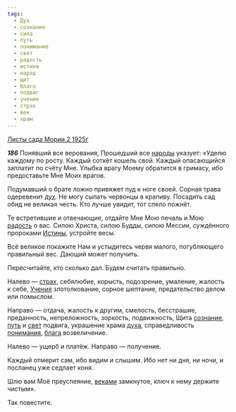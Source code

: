 ```yaml
---
tags:
  - Дух
  - сознание
  - сила
  - путь
  - понимание
  - свет
  - радость
  - истина
  - народ
  - щит
  - благо
  - подвиг
  - учение
  - страх
  - век
  - храм
---
```


[Листы сада Мории 2 1925г](https://127.0.0.1:4002/agni/1925)

___186___
Понявший все верования, Прошедший все [народы](../../../tags/#народ) указует: «Уделю каждому по росту. Каждый соткёт кошель свой. Каждый опасающийся заплатит по счёту Мне. Улыбка врагу Моему обратится в гримасу, ибо предоставьте Мне Моих врагов.   

Подумавший о брате ложно привяжет пуд к ноге своей. Сорная трава одеревенит [дух](../../../tags/#Дух). Не могу сыпать червонцы в крапиву. Посадить сад обид не великая честь. Кто лучше увидит, тот спело пожнёт.   

Те встретившие и отвечающие, отдайте Мне Мою печаль и Мою [радость](../../../tags/#радость) о вас. Силою Христа, силою Будды, силою Мессии, суждённого пророками [Истины](../../../tags/#истина), устройте весы.   

Всё великое покажите Нам и устыдитесь червя малого, погубляющего правильный вес. Дающий может получить.   

Пересчитайте, кто сколько дал. Будем считать правильно.   

Налево — [страх](../../../tags/#страх), себялюбие, корысть, подозрение, умаление, жалость к себе, [Учения](../../../tags/#[учение](../../../tags/#учение)) злотолкование, сорное шептание, предательство делом или помыслом.   

Направо — отдача, жалость к другим, смелость, бесстрашие, преданность, непреложность, зоркость, подвижность, Щита [сознание](../../../tags/#сознание), [путь](../../../tags/#путь) и [свет](../../../tags/#свет) подвига, украшение храма [духа](../../../tags/#Дух), справедливость [понимания](../../../tags/#понимание), [блага](../../../tags/#благо) возвеличение.   

Налево — ущерб и платёж. Направо — получение.   

Каждый отмерит сам, ибо видим и слышим. Ибо нет ни дня, ни ночи, и посланец уже седлает коня.   

Шлю вам Моё преуспеяние, [веками](../../../tags/#век) замкнутое, ключ к нему держите чистым».   

Так повестите.   

